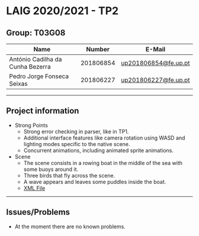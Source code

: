 # LAIG 2020/2021 - TP2

## Group: T03G08

| Name                              | Number    | E-Mail               |
| --------------------------------- | --------- | -------------------- |
| António Cadilha da Cunha Bezerra  | 201806854 | up201806854@fe.up.pt |
| Pedro Jorge Fonseca Seixas        | 201806227 | up201806227@fe.up.pt |

----
## Project information

- Strong Points
  - Strong error checking in parser, like in TP1.
  - Additional interface features like camera rotation using WASD and lighting modes specific to the native scene.
  - Concurrent animations, including animated sprite animations.
- Scene
  - The scene consists in a rowing boat in the middle of the sea with some buoys around it.
  - Three birds that fly across the scene.
  - A wave appears and leaves some puddles inside the boat.
  - [XML File](./scenes/LAIG_TP2_T3_G08.xml)
----
## Issues/Problems

- At the moment there are no known problems.
